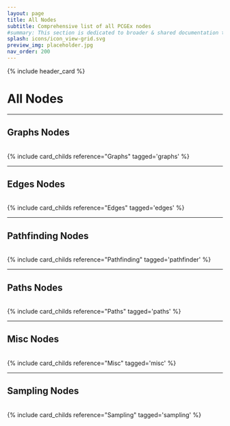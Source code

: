 ```yaml
---
layout: page
title: All Nodes
subtitle: Comprehensive list of all PCGEx nodes
#summary: This section is dedicated to broader & shared documentation topics. Node specifics can be found on the dedicated node page.
splash: icons/icon_view-grid.svg
preview_img: placeholder.jpg
nav_order: 200
---
```


{% include header_card %}

# All Nodes

---
## Graphs Nodes
<br>
{% include card_childs reference="Graphs" tagged='graphs' %}

---
## Edges Nodes
<br>
{% include card_childs reference="Edges" tagged='edges' %}

---
## Pathfinding Nodes
<br>
{% include card_childs reference="Pathfinding" tagged='pathfinder' %}

---
## Paths Nodes
<br>
{% include card_childs reference="Paths" tagged='paths' %}

---
## Misc Nodes
<br>
{% include card_childs reference="Misc" tagged='misc' %}

---
## Sampling Nodes
<br>
{% include card_childs reference="Sampling" tagged='sampling' %}